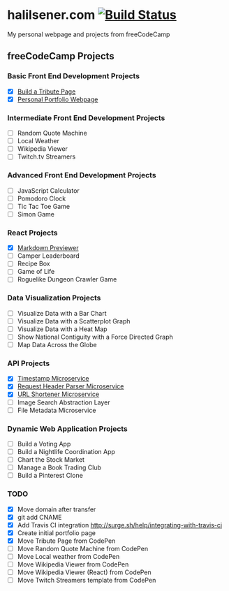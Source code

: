 # halilsener.com [![Build Status](https://travis-ci.org/hisener/halilsener.com.svg?branch=master)](https://travis-ci.org/hisener/halilsener.com)
My personal webpage and projects from freeCodeCamp

## freeCodeCamp Projects

### Basic Front End Development Projects

- [x] [Build a Tribute Page](projects/tribute-page)
- [x] [Personal Portfolio Webpage](projects/personal-portfolio)

### Intermediate Front End Development Projects
- [ ] Random Quote Machine
- [ ] Local Weather
- [ ] Wikipedia Viewer
- [ ] Twitch.tv Streamers

### Advanced Front End Development Projects
- [ ] JavaScript Calculator
- [ ] Pomodoro Clock
- [ ] Tic Tac Toe Game
- [ ] Simon Game

### React Projects
- [x] [Markdown Previewer](https://hisener-markdown-previewer.herokuapp.com/)
- [ ] Camper Leaderboard
- [ ] Recipe Box
- [ ] Game of Life
- [ ] Roguelike Dungeon Crawler Game

### Data Visualization Projects
- [ ] Visualize Data with a Bar Chart
- [ ] Visualize Data with a Scatterplot Graph
- [ ] Visualize Data with a Heat Map
- [ ] Show National Contiguity with a Force Directed Graph
- [ ] Map Data Across the Globe

### API Projects
- [x] [Timestamp Microservice](https://hisener-timestamp-api.herokuapp.com/)
- [x] [Request Header Parser Microservice](http://hisener-header-parser.herokuapp.com/)
- [x] [URL Shortener Microservice](https://hisener-url-shortener.herokuapp.com/)
- [ ] Image Search Abstraction Layer
- [ ] File Metadata Microservice

### Dynamic Web Application Projects
- [ ] Build a Voting App
- [ ] Build a Nightlife Coordination App
- [ ] Chart the Stock Market
- [ ] Manage a Book Trading Club
- [ ] Build a Pinterest Clone

### TODO
- [x] Move domain after transfer
- [x] git add CNAME
- [x] Add Travis CI integration http://surge.sh/help/integrating-with-travis-ci
- [x] Create initial portfolio page
- [x] Move Tribute Page from CodePen
- [ ] Move Random Quote Machine from CodePen
- [ ] Move Local weather from CodePen
- [ ] Move Wikipedia Viewer from CodePen
- [ ] Move Wikipedia Viewer (React) from CodePen
- [ ] Move Twitch Streamers template from CodePen
